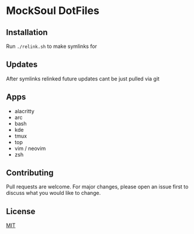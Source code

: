 # MockSoul DotFiles

## Installation

Run `./relink.sh` to make symlinks for

## Updates

After symlinks relinked future updates cant be just pulled via git

## Apps

- alacritty
- arc
- bash
- kde
- tmux
- top
- vim / neovim
- zsh

## Contributing
Pull requests are welcome. For major changes, please open an issue first to discuss what you would like to change.

## License
[MIT](https://choosealicense.com/licenses/mit/)
